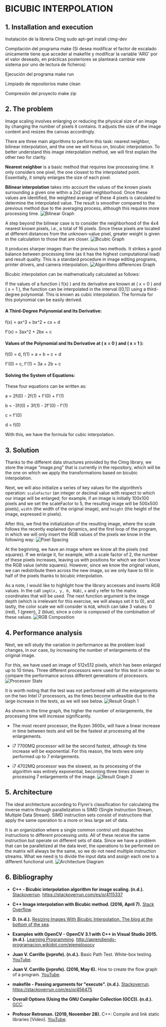 # BICUBIC INTERPOLATION

## 1. Installation and execution

Instalación de la libreria CImg
sudo apt-get install cimg-dev

Compilación del programa
make
(Si desea modificar el factor de escalado únicamente tiene que acceder
al makefile y modificar la variable 'ARG' por el valor deseado, en prácticas
posteriores se planteará cambiar este sistema por uno de lectura de ficheros)

Ejecución del programa
make run

Limpiado de repositorios
make clean

Compresión del proyecto
make zip

## 2. The problem

Image scaling involves enlarging or reducing the physical size of an image by changing the number of pixels it contains. It adjusts the size of the image content and resizes the canvas accordingly.

There are three main algorithms to perform this task: nearest neighbor, bilinear interpolation, and the one we will focus on, bicubic interpolation. To better understand this image interpolation method, we will first explain the other two for clarity.

**Nearest neighbor** is a basic method that requires low processing time. It only considers one pixel, the one closest to the interpolated point. Essentially, it simply enlarges the size of each pixel.

**Bilinear interpolation** takes into account the values of the known pixels surrounding a given one within a 2x2 pixel neighborhood. Once these values are identified, the weighted average of these 4 pixels is calculated to determine the interpolated value. The result is smoother compared to the previous method due to the averaging process, although this requires more processing time.
![Bilinear Graph](./doc/images/Bilinear_Graph.png)

A step beyond the bilinear case is to consider the neighborhood of the 4x4 nearest known pixels, i.e., a total of 16 pixels. Since these pixels are located at different distances from the unknown-value pixel, greater weight is given in the calculation to those that are closer.
![Bicubic Graph](./doc/images/Bicubic_Graph.png)

It produces sharper images than the previous two methods. It strikes a good balance between processing time (as it has the highest computational load) and result quality. This is a standard procedure in image editing programs, printer drivers, and camera interpolation.
![Algorithms differences Graph](./doc/images/Algorithms_Graph.png)

Bicubic interpolation can be mathematically calculated as follows:

If the values of a function \( f(x) \) and its derivative are known at \( x = 0 \) and \( x = 1 \), the function can be interpolated in the interval \([0,1]\) using a third-degree polynomial. This is known as cubic interpolation. The formula for this polynomial can be easily derived.

#### A Third-Degree Polynomial and Its Derivative:

f(x) = ax^3 + bx^2 + cx + d

f'(x) = 3ax^2 + 2bx + c

#### Values of the Polynomial and Its Derivative at \( x = 0 \) and \( x = 1 \):

f(0) = d, f(1) = a + b + c + d

f'(0) = c, f'(1) = 3a + 2b + c

#### Solving the System of Equations:

These four equations can be written as:

a = 2f(0) - 2f(1) + f'(0) + f'(1)

b = -3f(0) + 3f(1) - 2f'(0) - f'(1)

c = f'(0)

d = f(0)

With this, we have the formula for cubic interpolation.

## 3. Solution

Thanks to the different data structures provided by the CImg library, we store the image "image.png" that is currently in the repository, which will be the one on which we apply the transformations based on bicubic interpolation.

Next, we will also initialize a series of key values for the algorithm’s operation: `scaleFactor` (an integer or decimal value with respect to which our image will be enlarged; for example, if an image is initially 100x100 pixels and we set the scaleFactor to 5, the resulting image will be 500x500 pixels), `width` (the width of the original image), and `height` (the height of the image, expressed in pixels).

After this, we find the initialization of the resulting image, where the scale follows the recently explained dynamics, and the first loop of the program, in which we will only insert the RGB values of the pixels we know in the following way:
![Pixel Spacing](./doc/images/Pixel_Spacing.png)

At the beginning, we have an image where we know all the pixels (red squares). If we enlarge it, for example, with a scale factor of 2, the number of these pixels increases, leaving us with positions for which we don't know the RGB value (white squares). However, since we know the original values, we can redistribute them across the new image, so we only have to fill in half of the pixels thanks to bicubic interpolation.

As a note, I would like to highlight how the library accesses and inserts RGB values. In the call `imgX(x, y, 0, RGB)`, `x` and `y` refer to the matrix coordinates that will be used. The next function argument is the image depth (which is irrelevant for this exercise, we will always set it to 0), and lastly, the color scale we will consider is `RGB`, which can take 3 values: 0 (red), 1 (green), 2 (blue), since a color is composed of the combination of these values.
![RGB Composition](./doc/images/RGB_Composition.png)

## 4. Performance analysis

Next, we will study the variation in performance as the problem load changes, in our case, by increasing the number of enlargements of the original image.

For this, we have used an image of 512x512 pixels, which has been enlarged up to 10 times. Three different processors were used for this test in order to compare the performance across different generations of processors.
![Processor Stats](./doc/images/Processor_Stats.png)

It is worth noting that the test was not performed with all the enlargements on the two Intel i7 processors, as the times become unfeasible due to the large increase in the tests, as we will see below.
![Result Graph 1](./doc/images/Results_1.png)

As shown in the time graph, the higher the number of enlargements, the processing time will increase significantly.

- The most recent processor, the Ryzen 3600x, will have a linear increase in time between tests and will be the fastest at processing all the enlargements.

- i7 7700MQ processor will be the second fastest, although its time increase will be exponential. For this reason, the tests were only performed up to 7 enlargements.

- i7 4702MQ processor was the slowest, as its processing of the algorithm was entirely exponential, becoming three times slower in processing 7 enlargements of the image.
  ![Result Graph 2](./doc/images/Results_2.png)

## 5. Architecture

The ideal architecture according to Flynn's classification for calculating the inverse matrix through parallelization is SIMD (Single Instruction Stream, Multiple Data Stream). SIMD instruction sets consist of instructions that apply the same operation to a more or less large set of data.

It is an organization where a single common control unit dispatches instructions to different processing units. All of these receive the same instruction but operate on different sets of data. Since we have a problem that can be parallelized at the data level, the operations to be performed on the matrix will always be the same, so we do not need multiple instruction streams. What we need is to divide the input data and assign each one to a different functional unit.
![Architecture Diagram](./doc/images/Architecture.png)

## 6. Bibliography

- **C++ - Bicubic interpolation algorithm for image scaling. (n.d.).** [Stackoverrun](https://stackoverrun.com).
  https://stackoverrun.com/es/q/4115337

- **C++ Image interpolation with Bicubic method. (2016, April 7).** [Stack Overflow](https://stackoverflow.com/questions/36469357/c-image-interpolation-with-bicubic-method).

- **D. (n.d.).** [Resizing Images With Bicubic Interpolation. The blog at the bottom of the sea](https://blog.demofox.org/2015/08/15/resizing-images-with-bicubic-interpolation/).

- **Examples with OpenCV - OpenCV 3.1 with C++ in Visual Studio 2015. (n.d.).** [Learning Programming](http://aprendiendo-programacion.wikidot.com).
  http://aprendiendo-programacion.wikidot.com/ejemplosocv

- **Juan V. Carrillo (jvprofe). (n.d.).** Basic Path Test. White-box testing. [YouTube](https://www.youtube.com/watch?v=GVegCwwfBZ0).

- **Juan V. Carrillo (jvprofe). (2016, May 6).** How to create the flow graph of a program. [YouTube](https://www.youtube.com/watch?v=9N5vPeSWRfQ).

- **makefile - Passing arguments for "execute". (n.d.).** [Stackoverrun](https://stackoverrun.com).
  https://stackoverrun.com/es/q/456475

- **Overall Options (Using the GNU Compiler Collection (GCC)). (n.d.).** [GCC](https://gcc.gnu.org).

- **Profesor Retroman. (2019, November 28).** C++: Compile and link static libraries [Video]. [YouTube](https://www.youtube.com/watch?v=MG8z-k6lH6E&ab_channel=ProfesorRetroman).
